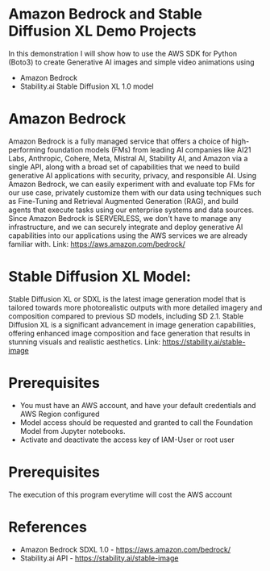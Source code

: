 # Amazon Bedrock and Stable Diffusion XL Demo Projects

In this demonstration I will show how to use the AWS SDK for Python (Boto3) to 
create Generative AI images and simple video animations using 
* Amazon Bedrock 
* Stability.ai Stable Diffusion XL 1.0 model

# Amazon Bedrock

Amazon Bedrock is a fully managed service that offers a choice of high-performing foundation models (FMs) from leading AI companies like AI21 Labs, Anthropic, Cohere, Meta, Mistral AI, Stability AI, and Amazon via a single API, along with a broad set of capabilities that we need to build generative AI applications with security, privacy, and responsible AI. Using Amazon Bedrock, we can easily experiment with and evaluate top FMs for our use case, privately customize them with our data using techniques such as Fine-Tuning and Retrieval Augmented Generation (RAG), and build agents that execute tasks using our enterprise systems and data sources. Since Amazon Bedrock is SERVERLESS, we don't have to manage any infrastructure, and we can securely integrate and deploy generative AI capabilities into our applications using the AWS services we are already familiar with.
Link: https://aws.amazon.com/bedrock/

# Stable Diffusion XL Model: 

Stable Diffusion XL or SDXL is the latest image generation model that is tailored towards more photorealistic outputs with more detailed imagery and composition compared to previous SD models, including SD 2.1. Stable Diffusion XL is a significant advancement in image generation capabilities, offering enhanced image composition and face generation that results in stunning visuals and realistic aesthetics.
Link: https://stability.ai/stable-image

# Prerequisites
* You must have an AWS account, and have your default credentials and AWS Region configured
* Model access should be requested and granted to call the Foundation Model from Jupyter notebooks.
* Activate and deactivate the access key of IAM-User or root user

# Prerequisites
The execution of this program everytime will cost the AWS account

# References
* Amazon Bedrock SDXL 1.0 - https://aws.amazon.com/bedrock/  
* Stability.ai API - https://stability.ai/stable-image
